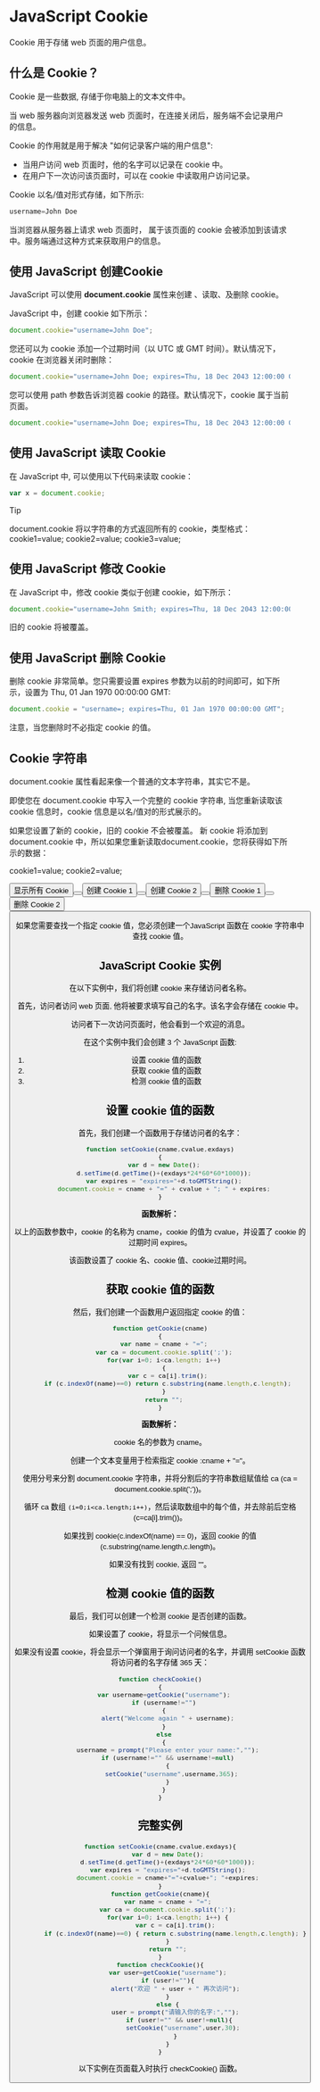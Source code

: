 # JavaScript Cookie

<script>
function displayCookies() {
    var fname = getCookie("firstname");
    if (fname == null) {
        fname = "";
    }
    if (fname != "") {
        fname = "firstname=" + fname;
    }
    var lname = getCookie("lastname");
    if (lname == null) {
        lname = "";
    }
    if (lname != "") {
        lname = "; lastname=" + lname;
    }
    alert(fname + lname);
}
function getCookie(name) {
    var nameEQ = name + "=";
    var ca = document.cookie.split(';');
    for (var i = 0; i < ca.length; i++) {
        var c = ca[i].trim();
        if (c.indexOf(nameEQ) == 0) return c.substring(nameEQ.length, c.length);
    }
    return null;
}
</script>

Cookie 用于存储 web 页面的用户信息。

## 什么是 Cookie？

Cookie 是一些数据, 存储于你电脑上的文本文件中。

当 web 服务器向浏览器发送 web 页面时，在连接关闭后，服务端不会记录用户的信息。

Cookie 的作用就是用于解决 "如何记录客户端的用户信息":

- 当用户访问 web 页面时，他的名字可以记录在 cookie 中。
- 在用户下一次访问该页面时，可以在 cookie 中读取用户访问记录。

Cookie 以名/值对形式存储，如下所示:

```javascript
username=John Doe
```

当浏览器从服务器上请求 web 页面时， 属于该页面的 cookie 会被添加到该请求中。服务端通过这种方式来获取用户的信息。

## 使用 JavaScript 创建Cookie

JavaScript 可以使用 **document.cookie** 属性来创建 、读取、及删除 cookie。

JavaScript 中，创建 cookie 如下所示：

```javascript
document.cookie="username=John Doe";
```

您还可以为 cookie 添加一个过期时间（以 UTC 或 GMT 时间）。默认情况下，cookie 在浏览器关闭时删除：

```javascript
document.cookie="username=John Doe; expires=Thu, 18 Dec 2043 12:00:00 GMT";
```

您可以使用 path 参数告诉浏览器 cookie 的路径。默认情况下，cookie 属于当前页面。

```javascript
document.cookie="username=John Doe; expires=Thu, 18 Dec 2043 12:00:00 GMT; path=/";
```

## 使用 JavaScript 读取 Cookie

在 JavaScript 中, 可以使用以下代码来读取 cookie：

```javascript
var x = document.cookie;
```

> [!TIP]
> document.cookie 将以字符串的方式返回所有的 cookie，类型格式： cookie1=value; cookie2=value; cookie3=value;

## 使用 JavaScript 修改 Cookie

在 JavaScript 中，修改 cookie 类似于创建 cookie，如下所示：

```javascript
document.cookie="username=John Smith; expires=Thu, 18 Dec 2043 12:00:00 GMT; path=/";
```

旧的 cookie 将被覆盖。

## 使用 JavaScript 删除 Cookie

删除 cookie 非常简单。您只需要设置 expires 参数为以前的时间即可，如下所示，设置为 Thu, 01 Jan 1970 00:00:00 GMT:

```javascript
document.cookie = "username=; expires=Thu, 01 Jan 1970 00:00:00 GMT";
```

注意，当您删除时不必指定 cookie 的值。

## Cookie 字符串

document.cookie 属性看起来像一个普通的文本字符串，其实它不是。

即使您在 document.cookie 中写入一个完整的 cookie 字符串, 当您重新读取该 cookie 信息时，cookie 信息是以名/值对的形式展示的。

如果您设置了新的 cookie，旧的 cookie 不会被覆盖。
新 cookie 将添加到 document.cookie 中，所以如果您重新读取document.cookie，您将获得如下所示的数据：

cookie1=value; cookie2=value;

<button onclick="displayCookies();" type="button" />显示所有 Cookie<button/>
<button onclick="document.cookie='firstname=John'" type="button" />创建 Cookie 1<button/>
<button onclick="document.cookie='lastname=Smith'" type="button" />创建 Cookie 2<button/><button onclick="document.cookie='firstname=John;expires=Thu, 01 Jan 1970 00:00:00 GMT'" type="button" />删除 Cookie 1<button/>
<button onclick="document.cookie='lastname=Smith;expires=Thu, 01 Jan 1970 00:00:00 GMT'" type="button" />删除 Cookie 2<button/>

如果您需要查找一个指定 cookie 值，您必须创建一个JavaScript 函数在 cookie 字符串中查找 cookie 值。

## JavaScript Cookie 实例

在以下实例中，我们将创建 cookie 来存储访问者名称。

首先，访问者访问 web 页面, 他将被要求填写自己的名字。该名字会存储在 cookie 中。

访问者下一次访问页面时，他会看到一个欢迎的消息。

在这个实例中我们会创建 3 个 JavaScript 函数:

1. 设置 cookie 值的函数
2. 获取 cookie 值的函数
3. 检测 cookie 值的函数

## 设置 cookie 值的函数

首先，我们创建一个函数用于存储访问者的名字：

```javascript
function setCookie(cname,cvalue,exdays)
{
  var d = new Date();
  d.setTime(d.getTime()+(exdays*24*60*60*1000));
  var expires = "expires="+d.toGMTString();
  document.cookie = cname + "=" + cvalue + "; " + expires;
}
```

**函数解析：**

以上的函数参数中，cookie 的名称为 cname，cookie 的值为 cvalue，并设置了 cookie 的过期时间 expires。

该函数设置了 cookie 名、cookie 值、cookie过期时间。

## 获取 cookie 值的函数

然后，我们创建一个函数用户返回指定 cookie 的值：

```javascript
function getCookie(cname)
{
  var name = cname + "=";
  var ca = document.cookie.split(';');
  for(var i=0; i<ca.length; i++)
  {
    var c = ca[i].trim();
    if (c.indexOf(name)==0) return c.substring(name.length,c.length);
  }
  return "";
}
```

**函数解析：**

cookie 名的参数为 cname。

创建一个文本变量用于检索指定 cookie :cname + "="。

使用分号来分割 document.cookie 字符串，并将分割后的字符串数组赋值给 ca (ca = document.cookie.split(';'))。

循环 ca 数组 `(i=0;i<ca.length;i++)`，然后读取数组中的每个值，并去除前后空格 (c=ca[i].trim())。

如果找到 cookie(c.indexOf(name) == 0)，返回 cookie 的值 (c.substring(name.length,c.length)。

如果没有找到 cookie, 返回 ""。

## 检测 cookie 值的函数

最后，我们可以创建一个检测 cookie 是否创建的函数。

如果设置了 cookie，将显示一个问候信息。

如果没有设置 cookie，将会显示一个弹窗用于询问访问者的名字，并调用 setCookie 函数将访问者的名字存储 365 天：

```javascript
function checkCookie()
{
  var username=getCookie("username");
  if (username!="")
  {
    alert("Welcome again " + username);
  }
  else
  {
    username = prompt("Please enter your name:","");
    if (username!="" && username!=null)
    {
      setCookie("username",username,365);
    }
  }
}
```
## 完整实例

<!--sec data-title="实例" data-filename="js_cookie_username" ces-->
```javascript
function setCookie(cname,cvalue,exdays){
    var d = new Date();
    d.setTime(d.getTime()+(exdays*24*60*60*1000));
    var expires = "expires="+d.toGMTString();
    document.cookie = cname+"="+cvalue+"; "+expires;
}
function getCookie(cname){
    var name = cname + "=";
    var ca = document.cookie.split(';');
    for(var i=0; i<ca.length; i++) {
        var c = ca[i].trim();
        if (c.indexOf(name)==0) { return c.substring(name.length,c.length); }
    }
    return "";
}
function checkCookie(){
    var user=getCookie("username");
    if (user!=""){
        alert("欢迎 " + user + " 再次访问");
    }
    else {
        user = prompt("请输入你的名字:","");
          if (user!="" && user!=null){
            setCookie("username",user,30);
        }
    }
}
```
<!--endsec-->

以下实例在页面载入时执行 checkCookie() 函数。
